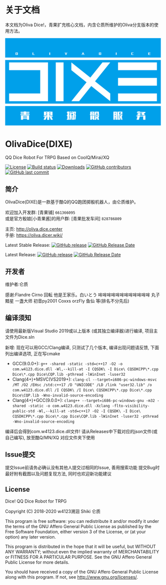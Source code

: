 # 关于文档
本文档为Oliva Dice!，青果扩充核心文档，内含仑质所维护的Oliva分支版本的使用方法。

![DIXE(OLIVADICE)](_static/DIXE_OLIVADICE.jpg)

# OlivaDice(DIXE)
QQ Dice Robot For TRPG Based on CoolQ/Mirai/XQ

[![License](https://img.shields.io/github/license/lunzhiPenxil/Dice.svg)](http://www.gnu.org/licenses)
[![Build status](https://ci.appveyor.com/api/projects/status/k1kxb3dpnd2ng88m/branch/Oliva?svg=true)](https://ci.appveyor.com/project/lunzhiPenxil/olivadice/branch/Oliva)
[![Downloads](https://img.shields.io/github/downloads/lunzhiPenxil/dice/total.svg)](https://github.com/lunzhiPenxil/Dice/releases)
[![GitHub contributors](https://img.shields.io/github/contributors/lunzhiPenxil/dice.svg)](https://github.com/lunzhiPenxil/Dice/graphs/contributors)
[![GitHub last commit](https://img.shields.io/github/last-commit/lunzhiPenxil/dice.svg)](https://github.com/lunzhiPenxil/Dice/commits)

## 简介

OlivaDice(DIXE)是一款基于酷Q的QQ跑团掷骰机器人，由仑质维护。

欢迎加入开发群: [青果铺] `661366095`    
或是官方骰娘[小青果酱]的用户群: [青果批发车间] `828786809`    
  
主页: <http://oliva.dice.center>   
手册: <https://oliva.dicer.wiki/>   

Latest Stable Release: [![GitHub release](https://img.shields.io/github/release/lunzhiPenxil/dice.svg)](https://github.com/lunzhiPenxil/releases) [![GitHub Release Date](https://img.shields.io/github/release-date/lunzhiPenxil/dice.svg)](https://github.com/lunzhiPenxil/Dice/releases)

Latest Release: [![GitHub release](https://img.shields.io/github/release-pre/lunzhiPenxil/dice.svg)](https://github.com/lunzhiPenxil/Dice/releases) [![GitHub Release Date](https://img.shields.io/github/release-date-pre/lunzhiPenxil/dice.svg)](https://github.com/lunzhiPenxil/Dice/releases)

## 开发者

维护者:仑质

感谢:Flandre Cirno 回転 他是王家乐。白いとう 哞哞哞哞哞哞哞哞哞哞哞哞 丸子 黯星 一盏大师 初音py2001 Coxxs orzFly 鱼仙 等(排名不分先后)

## 编译须知

请使用最新版Visual Studio 2019或以上版本 (或其独立编译器)进行编译, 项目主文件为Dice.sln

新增: 现在可以用GCC/Clang编译, 只测试了几个版本, 编译出现问题请反馈, 下面列出编译选项, 正在写cmake

- GCC(9.0.0+): ` g++ -shared -static -std=c++17 -O2 -o com.w4123.dice.dll -Wl,--kill-at -I CQSDK\ -I Dice\ CQSDKCPP\*.cpp Dice\*.cpp Dice\CQP.lib -pthread -lWinInet -luser32 `
- Clang(4+)+MSVC(VS2019+): ` clang-cl --target=i686-pc-windows-msvc /MT /O2 /EHsc /std:c++17 /D "UNICODE" /LD /link "user32.lib" /o com.w4123.dice.dll /I CQSDK\ /I Dice\ CQSDKCPP\*.cpp Dice\*.cpp Dice\CQP.lib -Wno-invalid-source-encoding  `
- Clang(4+)+GCC(9.0.0+): ` clang++ --target=i686-pc-windows-gnu -m32 -shared -static -o com.w4123.dice.dll -Xclang -flto-visibility-public-std -Wl,--kill-at -std=c++17 -O2 -I CQSDK\ -I Dice\ CQSDKCPP\*.cpp Dice\*.cpp Dice\CQP.lib -lWinInet -luser32 -pthread -Wno-invalid-source-encoding  `

编译后会得到com.w4123.dice.dll文件! 请从Releases中下载对应的json文件(或自己编写), 放至酷Q/MN/XQ 对应文件夹下使用

## Issue提交

提交Issue前请务必确认没有其他人提交过相同的Issue, 善用搜索功能 提交Bug时最好附有截图以及问题复现方法, 同时也欢迎新功能建议

## License

Dice! QQ Dice Robot for TRPG

Copyright (C) 2018-2020 w4123溯洄 Shiki 仑质

This program is free software: you can redistribute it and/or modify it under the terms
of the GNU Affero General Public License as published by the Free Software Foundation,
either version 3 of the License, or (at your option) any later version.

This program is distributed in the hope that it will be useful, but WITHOUT ANY WARRANTY;
without even the implied warranty of MERCHANTABILITY or FITNESS FOR A PARTICULAR PURPOSE.
See the GNU Affero General Public License for more details.

You should have received a copy of the GNU Affero General Public License along with this
program. If not, see <http://www.gnu.org/licenses/>.

